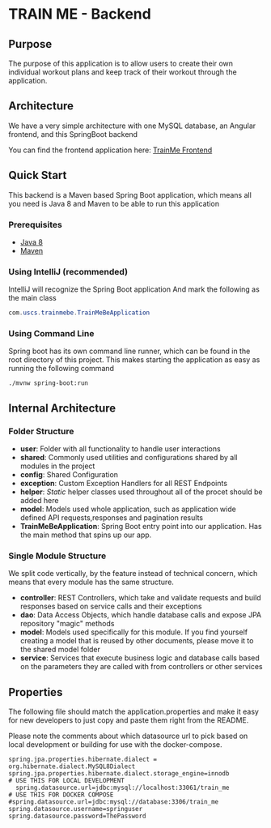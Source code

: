 # TRAIN ME - Backend

## Purpose

The purpose of this application is to allow users to create their own individual workout plans and keep track of their workout through the application.

## Architecture

We have a very simple architecture with one MySQL database, an Angular frontend, and this SpringBoot backend

You can find the frontend application here: [TrainMe Frontend](https://github.com/goetzrobin/train-me/tree/maintrain-me-fe)

## Quick Start

This backend is a Maven based Spring Boot application, which means all you need is Java 8 and Maven to be able to run this application

### Prerequisites

-   [Java 8](https://www.oracle.com/java/technologies/javase/javase-jdk8-downloads.html)
-   [Maven](https://maven.apache.org/install.html)

### Using IntelliJ (recommended)

IntelliJ will recognize the Spring Boot application
And mark the following as the main class

```java
com.uscs.trainmebe.TrainMeBeApplication
```

### Using Command Line

Spring boot has its own command line runner, which can be found in the root directory of this project.
This makes starting the application as easy as running the following command

```shell
./mvnw spring-boot:run
```

## Internal Architecture

### Folder Structure

-   **user**: Folder with all functionality to handle user interactions
-   **shared**: Commonly used utilities and configurations shared by all modules in the project
  -   **config**: Shared Configuration
  -   **exception**: Custom Exception Handlers for all REST Endpoints
  -   **helper**: _Static_ helper classes used throughout all of the procet should be added here
  -   **model**: Models used whole application, such as application wide defined API requests,responses and pagination results
-   **TrainMeBeApplication**: Spring Boot entry point into our application. Has the main method that spins up our app.

### Single Module Structure

We split code vertically, by the feature instead of technical concern, which means that every module has the same structure.

-   **controller**: REST Controllers, which take and validate requests and build responses based on service calls and their exceptions
-   **dao**: Data Access Objects, which handle database calls and expose JPA repository "magic" methods
-   **model**: Models used specifically for this module. If you find yourself creating a model that is reused by other documents, please move it to the shared model folder
-   **service**: Services that execute business logic and database calls based on the parameters they are called with from controllers or other services

## Properties

The following file should match the application.properties and make it easy for
new developers to just copy and paste them right from the README.

Please note the comments about which datasource url to pick based on local development or building for use with the docker-compose.

```
spring.jpa.properties.hibernate.dialect = org.hibernate.dialect.MySQL8Dialect
spring.jpa.properties.hibernate.dialect.storage_engine=innodb
# USE THIS FOR LOCAL DEVELOPMENT
  spring.datasource.url=jdbc:mysql://localhost:33061/train_me
# USE THIS FOR DOCKER COMPOSE
#spring.datasource.url=jdbc:mysql://database:3306/train_me
spring.datasource.username=springuser
spring.datasource.password=ThePassword
```
